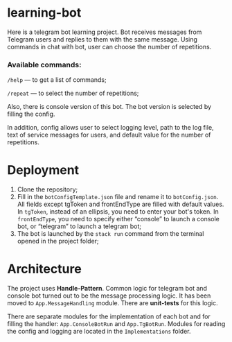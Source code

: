 # learning-bot

Here is a telegram bot learning project. Bot receives messages from Telegram users and replies to them with the same message.
Using commands in chat with bot, user can choose the number of repetitions.

<h3> Available commands:</h3>

  `/help` — to get a list of commands;
  
  `/repeat` — to select the number of repetitions;

Also, there is console version of this bot. The bot version is selected by filling the config.

In addition, config allows user to select logging level, path to the log file, text of service messages for users, and default value for the number of repetitions.

<h1> Deployment </h1> 

1. Clone the repository;
2. Fill in the `botConfigTemplate.json` file and rename it to `botConfig.json`. All fields except tgToken and frontEndType are filled with default values. In `tgToken`, instead of an ellipsis, you need to enter your bot's token. In `frontEndType`, you need to specify either “console” to launch a console bot, or “telegram” to launch a telegram bot;
3. The bot is launched by the `stack run` command from the terminal opened in the project folder;

<h1>  Architecture </h1> 

The project uses **Handle-Pattern**. Common logic for telegram bot and console bot turned out to be the message processing logic. It has been moved to `App.MessageHandling` module. There are **unit-tests** for this logic.

There are separate modules for the implementation of each bot and for filling the handler: `App.ConsoleBotRun` and `App.TgBotRun`.
Modules for reading the config and logging are located in the `Implementations` folder.
